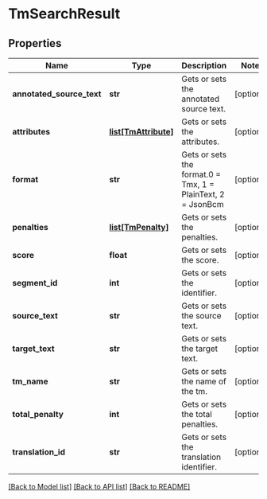 # TmSearchResult

## Properties
Name | Type | Description | Notes
------------ | ------------- | ------------- | -------------
**annotated_source_text** | **str** | Gets or sets the annotated source text. | [optional] 
**attributes** | [**list[TmAttribute]**](TmAttribute.md) | Gets or sets the attributes. | [optional] 
**format** | **str** | Gets or sets the format.0 &#x3D; Tmx, 1 &#x3D; PlainText, 2 &#x3D; JsonBcm | [optional] 
**penalties** | [**list[TmPenalty]**](TmPenalty.md) | Gets or sets the penalties. | [optional] 
**score** | **float** | Gets or sets the score. | [optional] 
**segment_id** | **int** | Gets or sets the identifier. | [optional] 
**source_text** | **str** | Gets or sets the source text. | [optional] 
**target_text** | **str** | Gets or sets the target text. | [optional] 
**tm_name** | **str** | Gets or sets the name of the tm. | [optional] 
**total_penalty** | **int** | Gets or sets the total penalties. | [optional] 
**translation_id** | **str** | Gets or sets the translation identifier. | [optional] 

[[Back to Model list]](../README.md#documentation-for-models) [[Back to API list]](../README.md#documentation-for-api-endpoints) [[Back to README]](../README.md)


